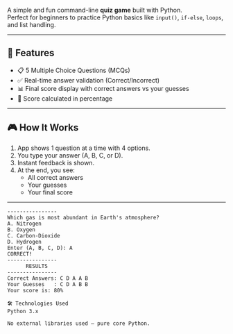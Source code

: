 A simple and fun command-line **quiz game** built with Python.  
Perfect for beginners to practice Python basics like `input()`, `if-else`, `loops`, and list handling.

---

## 🚀 Features

- 📋 5 Multiple Choice Questions (MCQs)
- ✅ Real-time answer validation (Correct/Incorrect)
- 📊 Final score display with correct answers vs your guesses
- 💯 Score calculated in percentage

---

## 🎮 How It Works

1. App shows 1 question at a time with 4 options.
2. You type your answer (A, B, C, or D).
3. Instant feedback is shown.
4. At the end, you see:
   - All correct answers
   - Your guesses
   - Your final score

---

```text
----------------
Which gas is most abundant in Earth's atmosphere?
A. Nitrogen
B. Oxygen
C. Carbon-Dioxide
D. Hydrogen
Enter (A, B, C, D): A
CORRECT!
----------------
      RESULTS
----------------
Correct Answers: C D A A B 
Your Guesses   : C D A B B 
Your score is: 80%

🛠️ Technologies Used
Python 3.x

No external libraries used — pure core Python.
